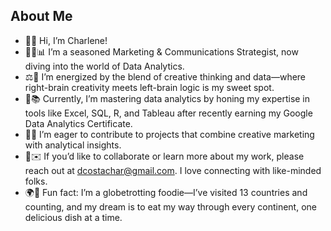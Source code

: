 ## About Me

- 👋🙂 Hi, I’m Charlene!
- 👩‍💻📊 I’m a seasoned Marketing & Communications Strategist, now diving into the world of Data Analytics.
- ⚖️🧠 I’m energized by the blend of creative thinking and data—where right-brain creativity meets left-brain logic is my sweet spot.
- 🌱📚 Currently, I’m mastering data analytics by honing my expertise in tools like Excel, SQL, R, and Tableau after recently earning my Google Data Analytics Certificate.
- 👀💡 I’m eager to contribute to projects that combine creative marketing with analytical insights.
- 💞️✉️ If you’d like to collaborate or learn more about my work, please reach out at dcostachar@gmail.com. I love connecting with like-minded folks.
- 🌍🍴 Fun fact: I’m a globetrotting foodie—I’ve visited 13 countries and counting, and my dream is to eat my way through every continent, one delicious dish at a time.

<!---
dcostachar/dcostachar is a ✨ special ✨ repository because its `README.md` (this file) appears on your GitHub profile.
You can click the Preview link to take a look at your changes.
--->
